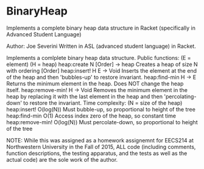 # BinaryHeap
Implements a complete binary heap data structure in Racket (specifically in Advanced Student Language)

Author: Joe Severini
Written in ASL (advanced student language) in Racket.

Implements a comlplete binary heap data structure.
Public functions: (E = element) (H = heap)
 heap:create       N [Order] -> heap  Creates a heap of size N with ordering [Order]
 heap:insert!      H E -> Void        Inserts the element at the end of the heap and then 'bubbles-up' to restore invariant.
 heap:find-min     H -> E             Returns the minimum element in the heap. Does NOT change the heap itself.
 heap:remove-min!  H -> Void          Removes the minimum element in the heap by replacing it with the last element in 
                                      the heap and then 'percolating-down' to restore the invariant.
Time complexity: (N = size of the heap)
 heap:insert!       O(log(N))     Must bubble-up, so proportional to height of the tree
 heap:find-min      O(1)          Access index zero of the heap, so constant time
 heap:remove-min!   O(log(N))     Must percolate-down, so proportional to height of the tree

NOTE: While this was assigned as a homework assignemnt for EECS214 at Northwestern University in the Fall of 2015, ALL code (including comments, 
function descriptions, the testing apparatus, and the tests as well as the actual code) are the sole work of the author.
